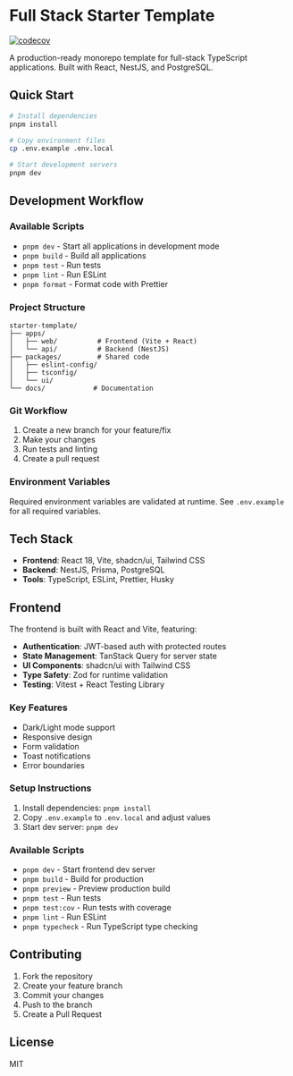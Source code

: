 # Full Stack Starter Template

[![codecov](https://codecov.io/gh/PierreTsia/starter-template/branch/main/graph/badge.svg)](https://codecov.io/gh/PierreTsia/starter-template)

A production-ready monorepo template for full-stack TypeScript applications. Built with React, NestJS, and PostgreSQL.

## Quick Start

```bash
# Install dependencies
pnpm install

# Copy environment files
cp .env.example .env.local

# Start development servers
pnpm dev
```

## Development Workflow

### Available Scripts

- `pnpm dev` - Start all applications in development mode
- `pnpm build` - Build all applications
- `pnpm test` - Run tests
- `pnpm lint` - Run ESLint
- `pnpm format` - Format code with Prettier

### Project Structure

```
starter-template/
├── apps/
│   ├── web/          # Frontend (Vite + React)
│   └── api/          # Backend (NestJS)
├── packages/         # Shared code
│   ├── eslint-config/
│   ├── tsconfig/
│   └── ui/
└── docs/            # Documentation
```

### Git Workflow

1. Create a new branch for your feature/fix
2. Make your changes
3. Run tests and linting
4. Create a pull request

### Environment Variables

Required environment variables are validated at runtime. See `.env.example` for all required variables.

## Tech Stack

- **Frontend**: React 18, Vite, shadcn/ui, Tailwind CSS
- **Backend**: NestJS, Prisma, PostgreSQL
- **Tools**: TypeScript, ESLint, Prettier, Husky

## Frontend

The frontend is built with React and Vite, featuring:

- **Authentication**: JWT-based auth with protected routes
- **State Management**: TanStack Query for server state
- **UI Components**: shadcn/ui with Tailwind CSS
- **Type Safety**: Zod for runtime validation
- **Testing**: Vitest + React Testing Library

### Key Features

- Dark/Light mode support
- Responsive design
- Form validation
- Toast notifications
- Error boundaries

### Setup Instructions

1. Install dependencies: `pnpm install`
2. Copy `.env.example` to `.env.local` and adjust values
3. Start dev server: `pnpm dev`

### Available Scripts

- `pnpm dev` - Start frontend dev server
- `pnpm build` - Build for production
- `pnpm preview` - Preview production build
- `pnpm test` - Run tests
- `pnpm test:cov` - Run tests with coverage
- `pnpm lint` - Run ESLint
- `pnpm typecheck` - Run TypeScript type checking

## Contributing

1. Fork the repository
2. Create your feature branch
3. Commit your changes
4. Push to the branch
5. Create a Pull Request

## License

MIT
